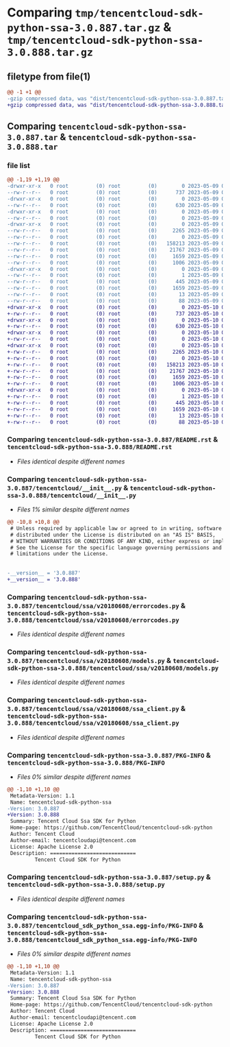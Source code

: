 # Comparing `tmp/tencentcloud-sdk-python-ssa-3.0.887.tar.gz` & `tmp/tencentcloud-sdk-python-ssa-3.0.888.tar.gz`

## filetype from file(1)

```diff
@@ -1 +1 @@
-gzip compressed data, was "dist/tencentcloud-sdk-python-ssa-3.0.887.tar", last modified: Tue May  9 03:14:40 2023, max compression
+gzip compressed data, was "dist/tencentcloud-sdk-python-ssa-3.0.888.tar", last modified: Wed May 10 02:41:17 2023, max compression
```

## Comparing `tencentcloud-sdk-python-ssa-3.0.887.tar` & `tencentcloud-sdk-python-ssa-3.0.888.tar`

### file list

```diff
@@ -1,19 +1,19 @@
-drwxr-xr-x   0 root         (0) root         (0)        0 2023-05-09 03:14:40.000000 tencentcloud-sdk-python-ssa-3.0.887/
--rw-r--r--   0 root         (0) root         (0)      737 2023-05-09 03:14:40.000000 tencentcloud-sdk-python-ssa-3.0.887/README.rst
-drwxr-xr-x   0 root         (0) root         (0)        0 2023-05-09 03:14:40.000000 tencentcloud-sdk-python-ssa-3.0.887/tencentcloud/
--rw-r--r--   0 root         (0) root         (0)      630 2023-05-09 03:14:40.000000 tencentcloud-sdk-python-ssa-3.0.887/tencentcloud/__init__.py
-drwxr-xr-x   0 root         (0) root         (0)        0 2023-05-09 03:14:40.000000 tencentcloud-sdk-python-ssa-3.0.887/tencentcloud/ssa/
--rw-r--r--   0 root         (0) root         (0)        0 2023-05-09 03:14:40.000000 tencentcloud-sdk-python-ssa-3.0.887/tencentcloud/ssa/__init__.py
-drwxr-xr-x   0 root         (0) root         (0)        0 2023-05-09 03:14:40.000000 tencentcloud-sdk-python-ssa-3.0.887/tencentcloud/ssa/v20180608/
--rw-r--r--   0 root         (0) root         (0)     2265 2023-05-09 03:14:40.000000 tencentcloud-sdk-python-ssa-3.0.887/tencentcloud/ssa/v20180608/errorcodes.py
--rw-r--r--   0 root         (0) root         (0)        0 2023-05-09 03:14:40.000000 tencentcloud-sdk-python-ssa-3.0.887/tencentcloud/ssa/v20180608/__init__.py
--rw-r--r--   0 root         (0) root         (0)   158213 2023-05-09 03:14:40.000000 tencentcloud-sdk-python-ssa-3.0.887/tencentcloud/ssa/v20180608/models.py
--rw-r--r--   0 root         (0) root         (0)    21767 2023-05-09 03:14:40.000000 tencentcloud-sdk-python-ssa-3.0.887/tencentcloud/ssa/v20180608/ssa_client.py
--rw-r--r--   0 root         (0) root         (0)     1659 2023-05-09 03:14:40.000000 tencentcloud-sdk-python-ssa-3.0.887/PKG-INFO
--rw-r--r--   0 root         (0) root         (0)     1006 2023-05-09 03:14:40.000000 tencentcloud-sdk-python-ssa-3.0.887/setup.py
-drwxr-xr-x   0 root         (0) root         (0)        0 2023-05-09 03:14:40.000000 tencentcloud-sdk-python-ssa-3.0.887/tencentcloud_sdk_python_ssa.egg-info/
--rw-r--r--   0 root         (0) root         (0)        1 2023-05-09 03:14:40.000000 tencentcloud-sdk-python-ssa-3.0.887/tencentcloud_sdk_python_ssa.egg-info/dependency_links.txt
--rw-r--r--   0 root         (0) root         (0)      445 2023-05-09 03:14:40.000000 tencentcloud-sdk-python-ssa-3.0.887/tencentcloud_sdk_python_ssa.egg-info/SOURCES.txt
--rw-r--r--   0 root         (0) root         (0)     1659 2023-05-09 03:14:40.000000 tencentcloud-sdk-python-ssa-3.0.887/tencentcloud_sdk_python_ssa.egg-info/PKG-INFO
--rw-r--r--   0 root         (0) root         (0)       13 2023-05-09 03:14:40.000000 tencentcloud-sdk-python-ssa-3.0.887/tencentcloud_sdk_python_ssa.egg-info/top_level.txt
--rw-r--r--   0 root         (0) root         (0)       88 2023-05-09 03:14:40.000000 tencentcloud-sdk-python-ssa-3.0.887/setup.cfg
+drwxr-xr-x   0 root         (0) root         (0)        0 2023-05-10 02:41:17.000000 tencentcloud-sdk-python-ssa-3.0.888/
+-rw-r--r--   0 root         (0) root         (0)      737 2023-05-10 02:41:17.000000 tencentcloud-sdk-python-ssa-3.0.888/README.rst
+drwxr-xr-x   0 root         (0) root         (0)        0 2023-05-10 02:41:17.000000 tencentcloud-sdk-python-ssa-3.0.888/tencentcloud/
+-rw-r--r--   0 root         (0) root         (0)      630 2023-05-10 02:41:17.000000 tencentcloud-sdk-python-ssa-3.0.888/tencentcloud/__init__.py
+drwxr-xr-x   0 root         (0) root         (0)        0 2023-05-10 02:41:17.000000 tencentcloud-sdk-python-ssa-3.0.888/tencentcloud/ssa/
+-rw-r--r--   0 root         (0) root         (0)        0 2023-05-10 02:41:17.000000 tencentcloud-sdk-python-ssa-3.0.888/tencentcloud/ssa/__init__.py
+drwxr-xr-x   0 root         (0) root         (0)        0 2023-05-10 02:41:17.000000 tencentcloud-sdk-python-ssa-3.0.888/tencentcloud/ssa/v20180608/
+-rw-r--r--   0 root         (0) root         (0)     2265 2023-05-10 02:41:17.000000 tencentcloud-sdk-python-ssa-3.0.888/tencentcloud/ssa/v20180608/errorcodes.py
+-rw-r--r--   0 root         (0) root         (0)        0 2023-05-10 02:41:17.000000 tencentcloud-sdk-python-ssa-3.0.888/tencentcloud/ssa/v20180608/__init__.py
+-rw-r--r--   0 root         (0) root         (0)   158213 2023-05-10 02:41:17.000000 tencentcloud-sdk-python-ssa-3.0.888/tencentcloud/ssa/v20180608/models.py
+-rw-r--r--   0 root         (0) root         (0)    21767 2023-05-10 02:41:17.000000 tencentcloud-sdk-python-ssa-3.0.888/tencentcloud/ssa/v20180608/ssa_client.py
+-rw-r--r--   0 root         (0) root         (0)     1659 2023-05-10 02:41:17.000000 tencentcloud-sdk-python-ssa-3.0.888/PKG-INFO
+-rw-r--r--   0 root         (0) root         (0)     1006 2023-05-10 02:41:17.000000 tencentcloud-sdk-python-ssa-3.0.888/setup.py
+drwxr-xr-x   0 root         (0) root         (0)        0 2023-05-10 02:41:17.000000 tencentcloud-sdk-python-ssa-3.0.888/tencentcloud_sdk_python_ssa.egg-info/
+-rw-r--r--   0 root         (0) root         (0)        1 2023-05-10 02:41:17.000000 tencentcloud-sdk-python-ssa-3.0.888/tencentcloud_sdk_python_ssa.egg-info/dependency_links.txt
+-rw-r--r--   0 root         (0) root         (0)      445 2023-05-10 02:41:17.000000 tencentcloud-sdk-python-ssa-3.0.888/tencentcloud_sdk_python_ssa.egg-info/SOURCES.txt
+-rw-r--r--   0 root         (0) root         (0)     1659 2023-05-10 02:41:17.000000 tencentcloud-sdk-python-ssa-3.0.888/tencentcloud_sdk_python_ssa.egg-info/PKG-INFO
+-rw-r--r--   0 root         (0) root         (0)       13 2023-05-10 02:41:17.000000 tencentcloud-sdk-python-ssa-3.0.888/tencentcloud_sdk_python_ssa.egg-info/top_level.txt
+-rw-r--r--   0 root         (0) root         (0)       88 2023-05-10 02:41:17.000000 tencentcloud-sdk-python-ssa-3.0.888/setup.cfg
```

### Comparing `tencentcloud-sdk-python-ssa-3.0.887/README.rst` & `tencentcloud-sdk-python-ssa-3.0.888/README.rst`

 * *Files identical despite different names*

### Comparing `tencentcloud-sdk-python-ssa-3.0.887/tencentcloud/__init__.py` & `tencentcloud-sdk-python-ssa-3.0.888/tencentcloud/__init__.py`

 * *Files 1% similar despite different names*

```diff
@@ -10,8 +10,8 @@
 # Unless required by applicable law or agreed to in writing, software
 # distributed under the License is distributed on an "AS IS" BASIS,
 # WITHOUT WARRANTIES OR CONDITIONS OF ANY KIND, either express or implied.
 # See the License for the specific language governing permissions and
 # limitations under the License.
 
 
-__version__ = '3.0.887'
+__version__ = '3.0.888'
```

### Comparing `tencentcloud-sdk-python-ssa-3.0.887/tencentcloud/ssa/v20180608/errorcodes.py` & `tencentcloud-sdk-python-ssa-3.0.888/tencentcloud/ssa/v20180608/errorcodes.py`

 * *Files identical despite different names*

### Comparing `tencentcloud-sdk-python-ssa-3.0.887/tencentcloud/ssa/v20180608/models.py` & `tencentcloud-sdk-python-ssa-3.0.888/tencentcloud/ssa/v20180608/models.py`

 * *Files identical despite different names*

### Comparing `tencentcloud-sdk-python-ssa-3.0.887/tencentcloud/ssa/v20180608/ssa_client.py` & `tencentcloud-sdk-python-ssa-3.0.888/tencentcloud/ssa/v20180608/ssa_client.py`

 * *Files identical despite different names*

### Comparing `tencentcloud-sdk-python-ssa-3.0.887/PKG-INFO` & `tencentcloud-sdk-python-ssa-3.0.888/PKG-INFO`

 * *Files 0% similar despite different names*

```diff
@@ -1,10 +1,10 @@
 Metadata-Version: 1.1
 Name: tencentcloud-sdk-python-ssa
-Version: 3.0.887
+Version: 3.0.888
 Summary: Tencent Cloud Ssa SDK for Python
 Home-page: https://github.com/TencentCloud/tencentcloud-sdk-python
 Author: Tencent Cloud
 Author-email: tencentcloudapi@tencent.com
 License: Apache License 2.0
 Description: ============================
         Tencent Cloud SDK for Python
```

### Comparing `tencentcloud-sdk-python-ssa-3.0.887/setup.py` & `tencentcloud-sdk-python-ssa-3.0.888/setup.py`

 * *Files identical despite different names*

### Comparing `tencentcloud-sdk-python-ssa-3.0.887/tencentcloud_sdk_python_ssa.egg-info/PKG-INFO` & `tencentcloud-sdk-python-ssa-3.0.888/tencentcloud_sdk_python_ssa.egg-info/PKG-INFO`

 * *Files 0% similar despite different names*

```diff
@@ -1,10 +1,10 @@
 Metadata-Version: 1.1
 Name: tencentcloud-sdk-python-ssa
-Version: 3.0.887
+Version: 3.0.888
 Summary: Tencent Cloud Ssa SDK for Python
 Home-page: https://github.com/TencentCloud/tencentcloud-sdk-python
 Author: Tencent Cloud
 Author-email: tencentcloudapi@tencent.com
 License: Apache License 2.0
 Description: ============================
         Tencent Cloud SDK for Python
```

